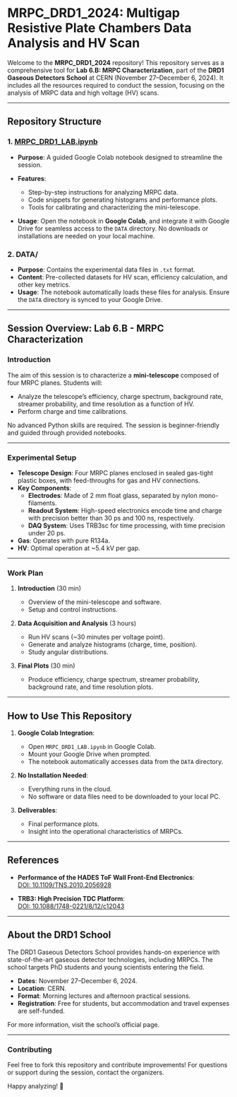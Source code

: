 # MRPC_DRD1_2024: Multigap Resistive Plate Chambers Data Analysis and HV Scan

Welcome to the **MRPC_DRD1_2024** repository! This repository serves as a comprehensive tool for **Lab 6.B: MRPC Characterization**, part of the **DRD1 Gaseous Detectors School** at CERN (November 27–December 6, 2024). It includes all the resources required to conduct the session, focusing on the analysis of MRPC data and high voltage (HV) scans.

---

## Repository Structure

### 1. **[MRPC_DRD1_LAB.ipynb](MRPC_DRD1_LAB.ipynb)**
   - **Purpose**: A guided Google Colab notebook designed to streamline the session.
   - **Features**:
     - Step-by-step instructions for analyzing MRPC data.
     - Code snippets for generating histograms and performance plots.
     - Tools for calibrating and characterizing the mini-telescope.

   - **Usage**: Open the notebook in **Google Colab**, and integrate it with Google Drive for seamless access to the `DATA` directory. No downloads or installations are needed on your local machine.

### 2. **DATA/**
   - **Purpose**: Contains the experimental data files in `.txt` format.
   - **Content**: Pre-collected datasets for HV scan, efficiency calculation, and other key metrics.
   - **Usage**: The notebook automatically loads these files for analysis. Ensure the `DATA` directory is synced to your Google Drive.

---

## Session Overview: Lab 6.B - MRPC Characterization

### **Introduction**
The aim of this session is to characterize a **mini-telescope** composed of four MRPC planes. Students will:
- Analyze the telescope’s efficiency, charge spectrum, background rate, streamer probability, and time resolution as a function of HV.
- Perform charge and time calibrations.

No advanced Python skills are required. The session is beginner-friendly and guided through provided notebooks.

---

### **Experimental Setup**
- **Telescope Design**: Four MRPC planes enclosed in sealed gas-tight plastic boxes, with feed-throughs for gas and HV connections.
- **Key Components**:
  - **Electrodes**: Made of 2 mm float glass, separated by nylon mono-filaments.
  - **Readout System**: High-speed electronics encode time and charge with precision better than 30 ps and 100 ns, respectively.
  - **DAQ System**: Uses TRB3sc for time processing, with time precision under 20 ps.
- **Gas**: Operates with pure R134a.
- **HV**: Optimal operation at ~5.4 kV per gap.

---

### **Work Plan**
1. **Introduction** (30 min)
   - Overview of the mini-telescope and software.
   - Setup and control instructions.

2. **Data Acquisition and Analysis** (3 hours)
   - Run HV scans (~30 minutes per voltage point).
   - Generate and analyze histograms (charge, time, position).
   - Study angular distributions.

3. **Final Plots** (30 min)
   - Produce efficiency, charge spectrum, streamer probability, background rate, and time resolution plots.

---

## How to Use This Repository
1. **Google Colab Integration**:
   - Open `MRPC_DRD1_LAB.ipynb` in Google Colab.
   - Mount your Google Drive when prompted.
   - The notebook automatically accesses data from the `DATA` directory.

2. **No Installation Needed**:
   - Everything runs in the cloud.
   - No software or data files need to be downloaded to your local PC.

3. **Deliverables**:
   - Final performance plots.
   - Insight into the operational characteristics of MRPCs.

---

## References
- **Performance of the HADES ToF Wall Front-End Electronics**:  
  [DOI: 10.1109/TNS.2010.2056928](https://doi.org/10.1109/TNS.2010.2056928)

- **TRB3: High Precision TDC Platform**:  
  [DOI: 10.1088/1748-0221/8/12/c12043](https://doi.org/10.1088/1748-0221/8/12/c12043)

---

## About the DRD1 School
The DRD1 Gaseous Detectors School provides hands-on experience with state-of-the-art gaseous detector technologies, including MRPCs. The school targets PhD students and young scientists entering the field.

- **Dates**: November 27–December 6, 2024.
- **Location**: CERN.
- **Format**: Morning lectures and afternoon practical sessions.
- **Registration**: Free for students, but accommodation and travel expenses are self-funded.

For more information, visit the school’s official page.

---

### Contributing
Feel free to fork this repository and contribute improvements! For questions or support during the session, contact the organizers.

Happy analyzing! 🎉
